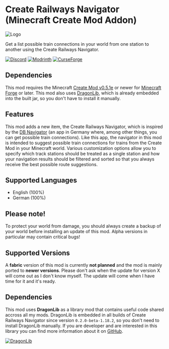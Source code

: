 # Create Railways Navigator (Minecraft Create Mod Addon)
![Logo](https://github.com/MisterJulsen/Create-Train-Navigator/blob/1.18.2-Multiloader/icon_256px.png)

Get a list possible train connections in your world from one station to another using the Create Railways Navigator.

[![Discord](https://i.imgur.com/YnDoeHs.png)](https://discord.gg/AeSbNgvc7f)
[![Modrinth](https://i.imgur.com/uLIB4gb.png)](https://modrinth.com/mod/create-railways-navigator)
[![CurseForge](https://i.imgur.com/XZYlGVF.png)](https://www.curseforge.com/minecraft/mc-mods/create-railways-navigator)

## Dependencies
This mod requires the Minecraft [Create Mod v0.5.1e](https://www.curseforge.com/minecraft/mc-mods/create) or newer for [Minecraft Forge](https://files.minecraftforge.net) or later. This mod also uses [DragonLib](https://www.curseforge.com/minecraft/mc-mods/dragonlib), which is already embedded into the built jar, so you don't have to install it manually.

## Features
This mod adds a new item, the Create Railways Navigator, which is inspired by the [DB Navigator](https://de.wikipedia.org/wiki/DB_Navigator) (an app in Germany where, among other things, you can get possible train connections). Like this app, the navigator in this mod is intended to suggest possible train connections for trains from the Create Mod in your Minecraft world. Various customization options allow you to specify which track stations should be treated as a single station and how your navigation results should be filtered and sorted so that you always receive the best possible route suggestions.

## Supported Languages
- English (100%)
- German (100%)

## **Please note!**
To protect your world from damage, you should always create a backup of your world before installing an update of this mod. Alpha versions in particular may contain critical bugs!

## **Supported Versions**
A **fabric** version of this mod is currently **not planned** and the mod is mainly ported to **newer versions**. Please don't ask when the update for version X will come out as I don't know myself. The update will come when I have time for it and it's ready.

## **Dependencies**
This mod uses **DragonLib** as a library mod that contains useful code shared accross all my mods. DragonLib is embedded in all builds of Create Railways Navigator since version `0.2.0-beta-1.18.2`, so you don't need to install DragonLib manually. If you are developer and are interested in this library you can find more information about it on [GitHub](https://github.com/MisterJulsen/MC-DragonLib "DragonLib on GitHub").

[![DragonLib](https://i.imgur.com/4d8BF5J.png)](https://github.com/MisterJulsen/MC-DragonLib "DragonLib on GitHub")
